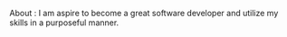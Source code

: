 About :
I am aspire to become a great software developer and utilize my skills in a purposeful manner.

